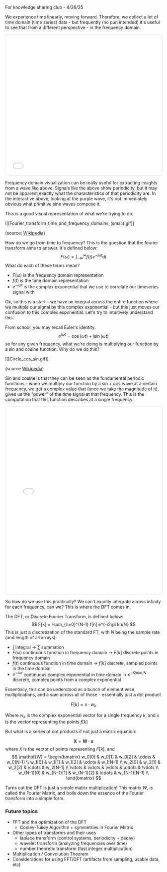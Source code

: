 For knowledge sharing club - 4/26/25

We experience time linearly, moving forward. Therefore, we collect a lot of time domain (time series) data - but frequently (no pun intended) it's useful to see that from a different perspective - in the frequency domain.

<iframe src="../x/sinewaves" width="100%" height="450" frameborder="0" scrolling="no" style="border-radius: 8px; border: 1px solid #ddd;"></iframe>

Frequency domain visualization can be really useful for extracting insights from a wave like above. Signals like the above show periodicity, but it may not be apparent exactly what the characteristics of that periodicity are. In the interactive above, looking at the purple wave, it's not immediately obvious what primitive sine waves compose it.

This is a good visual representation of what we're trying to do:

![[Fourier_transform_time_and_frequency_domains_(small).gif]]

(source: [Wikipedia](https://en.wikipedia.org/wiki/Fourier_transform#/media/File:Fourier_transform_time_and_frequency_domains_(small).gif))

How do we go from time to frequency? This is the question that the fourier transform aims to answer. It's defined below:
$$
F(\omega) = \int_{-\infty}^{\infty} f(t) e^{-i\omega t} dt
$$
What do each of these terms mean?

- $F(\omega)$ is the frequency domain representation
- $f(t)$ is the time domain representation
- $e^{-i \omega t}$ is the complex exponential that we use to correlate our timeseries signal with

Ok, so this is a start - we have an integral across the entire function where we multiple our signal by this complex exponential - but this just moves our confusion to this complex exponential. Let's try to intuitively understand this.

From school, you may recall Euler's identity:
$$
e^{i\omega t} = \cos(\omega t) + i\sin(\omega t)
$$
so for any given frequency, what we're doing is multiplying our function by a sin and cosine function. Why do we do this? 

![[Circle_cos_sin.gif]]

(source [Wikipedia](https://commons.wikimedia.org/wiki/File:Circle_cos_sin.gif#mw-jump-to-license))

Sin and cosine is that they can be seen as the fundamental periodic functions - when we multiply our function by a sin + cos wave at a certain frequency, we get a complex value that (once we take the magnitude of it), gives us the "power" of the time signal at that frequency. This is the computation that this function describes at a single frequency. 

<iframe src="../x/sinmultiply" width="100%" height="600" frameborder="0" scrolling="no" style="border-radius: 8px; border: 1px solid #ddd;"></iframe>

So how do we use this practically? We can't exactly integrate across infinity for each frequency, can we? This is where the DFT comes in.

The DFT, or Discrete Fourier Transform, is defined below:
$$
F[k] = \sum_{n=0}^{N-1} f[n] e^{-i2\pi kn/N}
$$
This is just a discretization of the standard FT, with $N$ being the sample rate (and length of all arrays):
- $\int$ integral -> $\sum$ summation
- $F(\omega)$ continuous function in frequency domain -> $F[k]$ discrete points in frequency domain
- $f(t)$ continuous function in time domain -> $f[k]$ discrete, sampled points in the time domain
- $e^{-i \omega t}$ continuous complex exponential in time domain -> $e^{-i2\pi kn/N}$ discrete, complex points from a complex exponential

Essentially, this can be understood as a bunch of element wise multiplications, and a sum across all of those - essentially just a dot product

$$
F[k] = x \cdot w_k
$$

Where $w_k$ is the complex exponential vector for a single frequency $k$, and $x$ is the vector representing the points $f[k]$

But what is a series of dot products if not just a matrix equation:

$$
\mathbf{X} = \mathbf{W} \cdot \mathbf{x}
$$
where $X$ is the vector of points representing $F[k]$, and  
$$
\mathbf{W} = \begin{bmatrix} w_0[0] & w_0[1] & w_0[2] & \cdots & w_0[N-1] \\ w_1[0] & w_1[1] & w_1[2] & \cdots & w_1[N-1] \\ w_2[0] & w_2[1] & w_2[2] & \cdots & w_2[N-1] \\ \vdots & \vdots & \vdots & \ddots & \vdots \\ w_{N-1}[0] & w_{N-1}[1] & w_{N-1}[2] & \cdots & w_{N-1}[N-1] \\ \end{bmatrix}
$$

Turns out the DFT is just a simple matrix multiplication! This matrix $W$, is called the Fourier Matrix, and boils down the essence of the Fourier transform into a simple form.
### Future topics
- FFT and the optimization of the DFT
	- Cooley-Tukey Algorithm + symmetries in Fourier Matrix
- Other types of transforms and their uses
	- laplace transform (control systems, periodicity + decay)
	- wavelet transform (analyzing frequencies over time)
	- number theoretic transform (fast integer multiplication)
- Multiplication / Convolution Theorem
- Considerations for using FFT/DFT (artifacts from sampling, usable data, etc)
